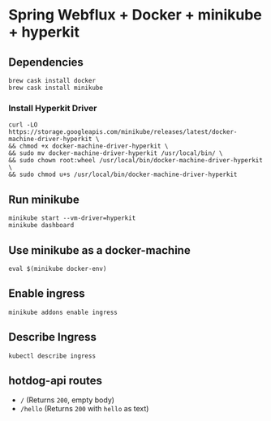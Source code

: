 # Spring Webflux + Docker + minikube + hyperkit
## Dependencies
```
brew cask install docker
brew cask install minikube
```

### Install Hyperkit Driver
```
curl -LO https://storage.googleapis.com/minikube/releases/latest/docker-machine-driver-hyperkit \
&& chmod +x docker-machine-driver-hyperkit \
&& sudo mv docker-machine-driver-hyperkit /usr/local/bin/ \
&& sudo chown root:wheel /usr/local/bin/docker-machine-driver-hyperkit \
&& sudo chmod u+s /usr/local/bin/docker-machine-driver-hyperkit
```

## Run minikube
```
minikube start --vm-driver=hyperkit
minikube dashboard
```

## Use minikube as a docker-machine
```
eval $(minikube docker-env)
```

## Enable ingress
```
minikube addons enable ingress
```

## Describe Ingress
```
kubectl describe ingress
```

## hotdog-api routes

- `/` (Returns `200`, empty body)
- `/hello` (Returns `200` with `hello` as text)